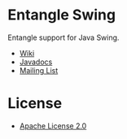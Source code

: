 Entangle Swing
==============

Entangle support for Java Swing.

* [Wiki](https://github.com/markhobson/entangle-swing/wiki)
* [Javadocs](http://markhobson.github.com/entangle-swing/apidocs/)
* [Mailing List](https://groups.google.com/d/forum/entangle)

# License

* [Apache License 2.0](http://www.apache.org/licenses/LICENSE-2.0.html)
